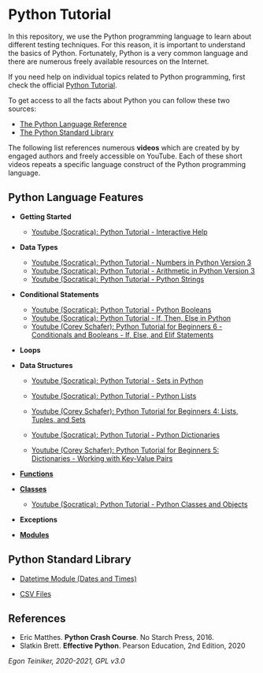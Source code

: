 # Python Tutorial

In this repository, we use the Python programming language to learn about different testing techniques.
For this reason, it is important to understand the basics of Python.
Fortunately, Python is a very common language and there are numerous freely available resources on the Internet.

If you need help on individual topics related to Python programming, first check the official
[Python Tutorial](https://docs.python.org/3/tutorial/index.html).

To get access to all the facts about Python you can follow these two sources:
* [The Python Language Reference](https://docs.python.org/3/reference/index.html)
* [The Python Standard Library](https://docs.python.org/3/library/index.html)

The following list references numerous **videos** which are created by by engaged authors and freely accessible on YouTube.
Each of these short videos repeats a specific language construct of the Python programming language.

## Python Language Features

  * **Getting Started**
      * [Youtube (Socratica):  Python Tutorial - Interactive Help](https://youtu.be/BVXv0-1Rcc8)
      
  * **Data Types** 
      * [Youtube (Socratica): Python Tutorial - Numbers in Python Version 3](https://youtu.be/_87ASgggEg0)
      * [Youtube (Socratica): Python Tutorial - Arithmetic in Python Version 3](https://youtu.be/Aj8FQRIHJSc)
      * [Youtube (Socratica): Python Tutorial - Python Strings](https://youtu.be/iAzShkKzpJo)
  
  * **Conditional Statements** 
      * [Youtube (Socratica): Python Tutorial - Python Booleans](https://youtu.be/9OK32jb_TdI)
      * [Youtube (Socratica): Python Tutorial - If, Then, Else in Python](https://youtu.be/f4KOjWS_KZs)
      * [Youtube (Corey Schafer): Python Tutorial for Beginners 6 - Conditionals and Booleans - If, Else, and Elif Statements](https://youtu.be/DZwmZ8Usvnk)
  
  * **Loops** 
  
  * **Data Structures** 
      * [Youtube (Socratica): Python Tutorial - Sets in Python](https://youtu.be/sBvaPopWOmQ)
      
      * [Youtube (Socratica): Python Tutorial - Python Lists](https://youtu.be/ohCDWZgNIU0)
      * [Youtube (Corey Schafer): Python Tutorial for Beginners 4: Lists, Tuples, and Sets](https://youtu.be/W8KRzm-HUcc) 

      * [Youtube (Socratica): Python Tutorial - Python Dictionaries](https://youtu.be/XCcpzWs-CI4)
      * [Youtube (Corey Schafer): Python Tutorial for Beginners 5: Dictionaries - Working with Key-Value Pairs](https://youtu.be/daefaLgNkw0)

  * [**Functions**](https://github.com/teiniker/teiniker-lectures-softwaretesting/tree/master/introduction/python/functions) 
  
  * [**Classes**](https://github.com/teiniker/teiniker-lectures-softwaretesting/tree/master/introduction/python/classes)
      * [Youtube (Socratica): Python Tutorial - Python Classes and Objects](https://youtu.be/apACNr7DC_s)

  * **Exceptions**
  
  * [**Modules**](https://github.com/teiniker/teiniker-lectures-softwaretesting/tree/master/introduction/python)
  
  
## Python Standard Library
  
  * [Datetime Module (Dates and Times)](https://youtu.be/RjMbCUpvIgw)
   
  * [CSV Files](https://youtu.be/Xi52tx6phRU)

## References
* Eric Matthes. **Python Crash Course**. No Starch Press, 2016. 
* Slatkin Brett. **Effective Python**. Pearson Education, 2nd Edition, 2020


*Egon Teiniker, 2020-2021, GPL v3.0*
